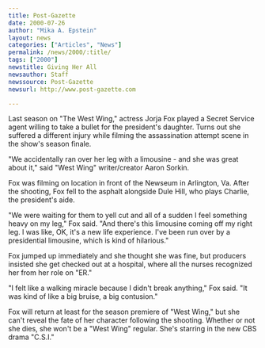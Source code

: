 ```yaml
---
title: Post-Gazette
date: 2000-07-26
author: "Mika A. Epstein"
layout: news
categories: ["Articles", "News"]
permalink: /news/2000/:title/
tags: ["2000"]
newstitle: Giving Her All
newsauthor: Staff
newssource: Post-Gazette
newsurl: http://www.post-gazette.com

---
```

Last season on "The West Wing," actress Jorja Fox played a Secret Service agent willing to take a bullet for the president's daughter. Turns out she suffered a different injury while filming the assassination attempt scene in the show's season finale.

"We accidentally ran over her leg with a limousine - and she was great about it," said "West Wing" writer/creator Aaron Sorkin.

Fox was filming on location in front of the Newseum in Arlington, Va. After the shooting, Fox fell to the asphalt alongside Dule Hill, who plays Charlie, the president's aide.

"We were waiting for them to yell cut and all of a sudden I feel something heavy on my leg," Fox said. "And there's this limousine coming off my right leg. I was like, OK, it's a new life experience. I've been run over by a presidential limousine, which is kind of hilarious."

Fox jumped up immediately and she thought she was fine, but producers insisted she get checked out at a hospital, where all the nurses recognized her from her role on "ER."

"I felt like a walking miracle because I didn't break anything," Fox said. "It was kind of like a big bruise, a big contusion."

Fox will return at least for the season premiere of "West Wing," but she can't reveal the fate of her character following the shooting. Whether or not she dies, she won't be a "West Wing" regular. She's starring in the new CBS drama "C.S.I."
